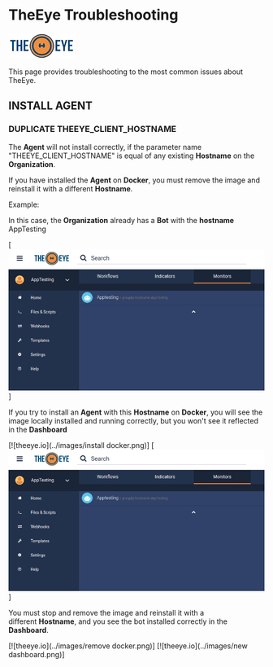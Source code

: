 
# TheEye Troubleshooting

[![theeye.io](../images/logo-theeye-theOeye-logo2.png)](https://theeye.io/en/index.html)

This page provides troubleshooting to the most common issues about TheEye.

## INSTALL AGENT

### DUPLICATE THEEYE_CLIENT_HOSTNAME

The **Agent** will not install correctly, if the parameter name "THEEYE_CLIENT_HOSTNAME" is equal of any existing **Hostname** on the  **Organization**.

If you have installed the **Agent** on **Docker**, you must remove the image and reinstall it with a different **Hostname**.


Example:

In this case, the **Organization**  already has a **Bot** with the **hostname** AppTesting

[![theeye.io](../images/dashboard.png)]

If you try to install an **Agent** with this **Hostname** on **Docker**, you will see the image locally installed and running correctly, but you won't see it reflected in the **Dashboard**


[![theeye.io](../images/install docker.png)]
[![theeye.io](../images/dashboard.png)]


You must stop and remove the image and reinstall it with a different **Hostname**, and you see the bot installed correctly in the **Dashboard**.

[![theeye.io](../images/remove docker.png)]
[![theeye.io](../images/new dashboard.png)]


